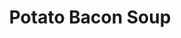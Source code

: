 ---
title: Potato Bacon Soup
description: This is good!
thumbnail: /img/potato-bacon-soup.jpeg
thumbnail_alt: Potato Bacon Soup
tags: []
servings: 8
prep_time: 20
cook_time: 30
ingredients:
    - qty: 1
      unit: lb.
      name: Bacon
      modifier: chopped
    - qty: 8
      name: Potatoes
      modifier: peeled & cubed
    - qty: 2
      unit: cloves
      name: Garlic
    - qty: .5
      unit: medium
      name: Onion
      modifier: diced
    - qty: 1
      unit: cup
      name: Flour
    - qty: 1
      unit: tsp.
      name: Dried Herbs
    - qty: 1
      unit: cup
      name: Heavy Cream
    - qty: 3
      unit: tbsp.
      name: Butter
    - qty: 1
      unit: litre
      name: Chicken Stock
      
directions:
    - In a Dutch oven, cook the bacon over medium heat until done. Remove Bacon from pan, and set aside. Drain off all but 1/4 cup of the bacon grease.
    - Cook Onion in reserved bacon drippings until onion is translucent, about 5 minutes. Stir in Garlic, and continue cooking for 1 to 2 minutes. Add cubed Potatoes, and toss to coat. Saute for 3 to 4 minutes. Return bacon to the pan, and add enough Chicken Stock to just cover the potatoes. Cover, and simmer until potatoes are tender.
    - In a separate pan, melt Butter over medium heat. Whisk in Flour. Cook, stirring constantly, for 1 to 2 minutes. Whisk in the Heavy Cream, and Dried Herbs. Bring the cream mixture to a boil, and cook, stirring constantly, until thickened. Stir the cream mixture into the potato mixture. Puree about 1/2 the soup, and return to the pan. Adjust seasonings to taste.
---